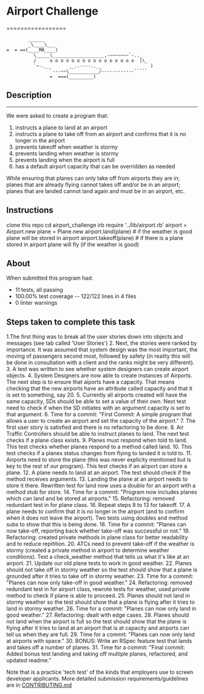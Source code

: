 # Airport Challenge
=================

```
        ______
        _\____\___
=  = ==(____MA____)
          \_____\___________________,-~~~~~~~`-.._
          /     o o o o o o o o o o o o o o o o  |\_
          `~-.__       __..----..__                  )
                `---~~\___________/------------`````
                =  ===(_________)

```

## Description
-----

We were asked to create a program that:
1. instructs a plane to land at an airport
2. instructs a plane to take off from an airport and confirms that it is no longer in the airport
3. prevents takeoff when weather is stormy
4. prevents landing when weather is stormy
5. prevents landing when the airport is full
6. has a default airport capacity that can be overridden as needed

While ensuring that planes can only take off from airports they are in; planes that are already flying cannot takes off and/or be in an airport; planes that are landed cannot land again and must be in an airport, etc.

## Instructions
clone this repo
cd airport_challenge
irb
require '../lib/airport.rb'
airport = Airport.new
plane = Plane.new
airport.land(plane) # if the weather is good plane will be stored in airport
airport.takeoff(plane) # if there is a plane stored in airport plane will fly (if the weather is good)

## About
When submitted this program had:
*   11 tests, all passing
*   100.00% test coverage -- 122/122 lines in 4 files
*   0 linter warnings

## Steps taken to complete this task
1.The first thing was to break all the user stories down into objects and messages (see tab called 'User Stories')
2. Next, the stories were ranked by importance. It was assumed that system design was the most important, the moving of passengers second most, followed by safety (in reality this will be done in consultation with a client and the ranks might be very different).
3. A test was written to see whether system designers can create airport objects.
4. System Designers are now able to create instances of Airports. The next step is to ensure that aiports have a capacity. That means checking that the new airports have an attribute called capacity and that it is set to something, say 20.
5. Currently all airports created will have the same capacity, SDs should be able to set a value of their own. Next test need to check if when the SD initiates with an argument capacity is set to that argument.
6. Time for a commit: "First Commit: A simple program that allows a user to create an airport and set the capacity of the airport."
7. The first user story is satisfied and there is no refactoring to be done.
8. Air Traffic Controllers should be able to instruct planes to land. The next test checks if a plane class exists.
9. Planes must respond when told to land. This test checks whether planes respond to a method called land.
10. This test checks if a planes status changes from flying to landed it is told to.
11. Airports need to store the plane (this was never explicity mentioned but is key to the rest of our program). This test checks if an airport can store a plane.
12. A plane needs to land at an airport. The test should check if the method receives arguments.
13. Landing the plane at an airport needs to store it there. Rewritten test for land now uses a double for an airport with a method stub for store.
14. Time for a commit: "Program now includes planes which can land and be stored at airports."
15. Refactoring: removed redundant test in for plane class.
16. Repeat steps 8 to 13 for takeoff.
17. A plane needs to confirm that it is no longer in the airport (and to confirm when it does not leave the airport). Two tests using doubles and method subs to show that this is being done.
18. Time for a commit: "Planes can now take-off, reporting back whether take-off was successful or not."
19. Refactoring: created private methods in plane class for better readability and to reduce repitition.
20. ATCs need to prevent take-off if the weather is stormy (created a private method in airport to determine weather conditions). Test a check_weather method that tells us what it's like at an airport.
21. Update our old plane tests to work in good weather.
22. Planes should not take off in stormy weather so the test should show that a plane is grounded after it tries to take off in stormy weather.
23. Time for a commit: "Planes can now only take-off in good weather."
24. Refactoring: removed redundant test in for airport class, rewrote tests for weather, used private method to check if plane is able to proceed.
25. Planes should not land in stormy weather so the test should show that a plane is flying after it tries to land in stormy weather.
26. Time for a commit: "Planes can now only land in good weather."
27. Refactoring: dealt with edge cases.
28. Planes should not land when the airport is full so the test should show that the plane is flying after it tries to land at an airport that is at capacity and airports can tell us when they are full.
29. Time for a commit: "Planes can now only land at airports with space."
30. BONUS: Write an RSpec feature test that lands and takes off a number of planes.
31. Time for a commit: "Final commit: Added bonus test landing and taking off multiple planes, refactored, and updated readme."

Note that is a practice 'tech test' of the kinds that employers use to screen developer applicants.  More detailed submission requirements/guidelines are in [CONTRIBUTING.md](CONTRIBUTING.md)
